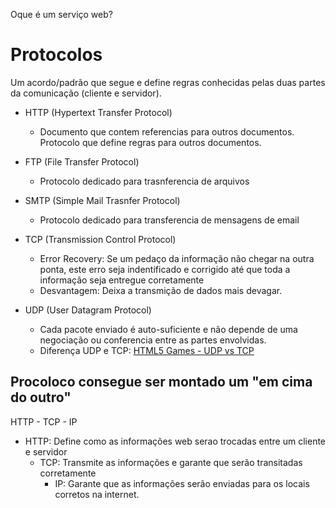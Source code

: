 Oque é um serviço web?

# Protocolos
Um acordo/padrão que segue e define regras conhecidas pelas duas partes da comunicação (cliente e servidor).

- HTTP (Hypertext Transfer Protocol) 
    - Documento que contem referencias para outros documentos. Protocolo que define regras para outros documentos.

- FTP (File Transfer Protocol) 
    - Protocolo dedicado para trasnferencia de arquivos

- SMTP (Simple Mail Trasnfer Protocol) 
    - Protocolo dedicado para transferencia de mensagens de email

- TCP (Transmission Control Protocol)
    - Error Recovery: Se um pedaço da informação não chegar na outra ponta, este erro seja indentificado e corrigido até que toda a informação seja entregue corretamente
    - Desvantagem: Deixa a transmição de dados mais devagar.

- UDP (User Datagram Protocol)
    - Cada pacote enviado é auto-suficiente e não depende de uma negociação ou conferencia entre as partes envolvidas. 
    - Diferença UDP e TCP: [HTML5 Games - UDP vs TCP](https://www.youtube.com/watch?v=ZEEBsq3eQmg&ab_channel=Yannick%28yandeu%29)

## Procoloco consegue ser montado um "em cima do outro"
HTTP - TCP - IP
- HTTP: Define como as informações web serao trocadas entre um cliente e servidor
    - TCP: Transmite as informações e garante que serão transitadas corretamente
        - IP:  Garante que as informações serão enviadas para os locais corretos na internet.